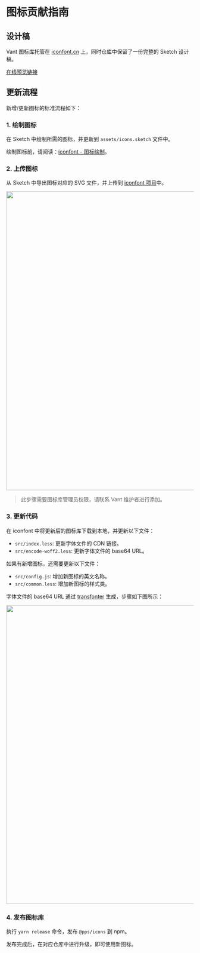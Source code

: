 # 图标贡献指南

## 设计稿

Vant 图标库托管在 [iconfont.cn](https://iconfont.cn) 上，同时仓库中保留了一份完整的 Sketch 设计稿。

[在线预览链接](https://iconfont.cn/collections/detail?cid=31945)

## 更新流程

新增/更新图标的标准流程如下：

### 1. 绘制图标

在 Sketch 中绘制所需的图标，并更新到 `assets/icons.sketch` 文件中。

绘制图标前，请阅读：[iconfont - 图标绘制](https://www.iconfont.cn/help/detail?spm=a313x.7781069.1998910419.16&helptype=draw)。

### 2. 上传图标

从 Sketch 中导出图标对应的 SVG 文件，并上传到 [iconfont 项目](https://www.iconfont.cn/manage/index?manage_type=myprojects&projectId=2553510)中。

<img src="https://img.yzcdn.cn/upload_files/2021/12/21/Fi0XXEorB1SVr_BT-Dz6txHOKNlB.png" style="width: 800px;">

> 此步骤需要图标库管理员权限，请联系 Vant 维护者进行添加。

### 3. 更新代码

在 iconfont 中将更新后的图标库下载到本地，并更新以下文件：

- `src/index.less`: 更新字体文件的 CDN 链接。
- `src/encode-woff2.less`: 更新字体文件的 base64 URL。

如果有新增图标，还需要更新以下文件：

- `src/config.js`: 增加新图标的英文名称。
- `src/common.less`: 增加新图标的样式类。

字体文件的 base64 URL 通过 [transfonter](https://transfonter.org/) 生成，步骤如下图所示：

<img src="https://img01.yzcdn.cn/upload_files/2021/12/21/FlMHanQNhDV1XWaw8spnAtHKumjW.png" style="width: 800px;">

### 4. 发布图标库

执行 `yarn release` 命令，发布 `@pps/icons` 到 npm。

发布完成后，在对应仓库中进行升级，即可使用新图标。
